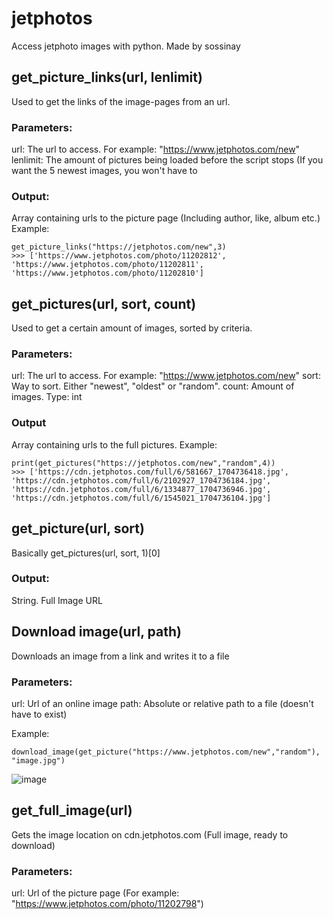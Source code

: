 # jetphotos
Access jetphoto images with python. Made by sossinay
## get_picture_links(url, lenlimit)
Used to get the links of the image-pages from an url.
### Parameters:
url: The url to access. For example: "https://www.jetphotos.com/new"
lenlimit: The amount of pictures being loaded before the script stops (If you want the 5 newest images, you won't have to

### Output:
Array containing urls to the picture page (Including author, like, album etc.)
Example:
```
get_picture_links("https://jetphotos.com/new",3)
>>> ['https://www.jetphotos.com/photo/11202812', 'https://www.jetphotos.com/photo/11202811', 'https://www.jetphotos.com/photo/11202810']
```
## get_pictures(url, sort, count)
Used to get a certain amount of images, sorted by criteria.

### Parameters:
url: The url to access. For example: "https://www.jetphotos.com/new"
sort: Way to sort. Either "newest", "oldest" or "random".
count: Amount of images. Type: int

### Output
Array containing urls to the full pictures.
Example:
```
print(get_pictures("https://jetphotos.com/new","random",4))
>>> ['https://cdn.jetphotos.com/full/6/581667_1704736418.jpg', 'https://cdn.jetphotos.com/full/6/2102927_1704736184.jpg', 'https://cdn.jetphotos.com/full/6/1334877_1704736946.jpg', 'https://cdn.jetphotos.com/full/6/1545021_1704736104.jpg']
```

## get_picture(url, sort)

Basically get_pictures(url, sort, 1)[0]

### Output:
String. Full Image URL

## Download image(url, path)
Downloads an image from a link and writes it to a file

### Parameters:
url: Url of an online image
path: Absolute or relative path to a file (doesn't have to exist)

Example:
```
download_image(get_picture("https://www.jetphotos.com/new","random"), "image.jpg")
```
![image](https://github.com/sossinayDev/jetphotos-python/assets/125735344/629cda92-bb06-431f-a80e-feda790080af)

## get_full_image(url)
Gets the image location on cdn.jetphotos.com (Full image, ready to download)
### Parameters:
url: Url of the picture page (For example: "https://www.jetphotos.com/photo/11202798")
